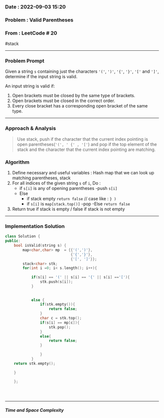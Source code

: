 ### Date :  2022-09-03 15:20

### Problem :  Valid Parentheses


### From : LeetCode # 20
#stack

---
### Problem Prompt
Given a string `s` containing just the characters `'('`, `')'`, `'{'`, `'}'`, `'['` and `']'`, determine if the input string is valid.

An input string is valid if:

1.  Open brackets must be closed by the same type of brackets.
2.  Open brackets must be closed in the correct order.
3.  Every close bracket has a corresponding open bracket of the same type.


---
### Approach & Analysis
> Use stack, push if the character that the current index pointing is open parentheses(`'(', ' {' , '['`) and pop if the top element of the stack and the character that the current index pointing are matching. 

### Algorithm 
1.  Define necessary and useful variables : Hash map that we can look up matching parentheses, stack
2.  For all indices of the given string `s` of `i`, Do :
	- if `s[i]` is any of opening parentheses
		-push `s[i]`
	- Else
		- if stack empty `return false`  // case like : `} )`
		- if `s[i]` is `map[stack.top()]` 
			-pop
	    -Else  `return false`
3. Return true if stack is empty  / false if stack is not empty	    

---
### Implementation Solution
```cpp
class Solution {
public:
    bool isValid(string s) {
        map<char,char> mp  = {{'(',')'},
                              {'{','}'},
                              {'[', ']'}};
        stack<char> stk;
        for(int i =0; i< s.length(); i++){
             
            if(s[i] == '(' || s[i] == '{' || s[i] =='['){
                stk.push(s[i]);
            }
            
            
	        else {
                if(stk.empty()){
                    return false;
                } 
                char c = stk.top();
                if(s[i] == mp[c]){
                    stk.pop();
                }
                else{
                    return false;
                }
                    
                }
            }
    return stk.empty();
     
    }
        
    };





```


---
##### Time and Space Complexity



